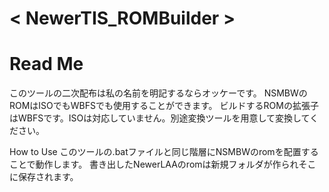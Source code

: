 # < NewerTIS_ROMBuilder >
# Read Me
このツールの二次配布は私の名前を明記するならオッケーです。
NSMBWのROMはISOでもWBFSでも使用することができます。
ビルドするROMの拡張子はWBFSです。ISOは対応していません。別途変換ツールを用意して変換してください。

How to Use
このツールの.batファイルと同じ階層にNSMBWのromを配置することで動作します。 書き出したNewerLAAのromは新規フォルダが作られそこに保存されます。
